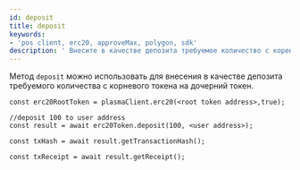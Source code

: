 ```yaml
---
id: deposit
title: deposit
keywords:
- 'pos client, erc20, approveMax, polygon, sdk'
description: ' Внесите в качестве депозита требуемое количество с коренного токена на дочерний токен.'
---
```


Метод `deposit` можно использовать для внесения в качестве депозита требуемого количества с корневого токена на дочерний токен.

```
const erc20RootToken = plasmaClient.erc20(<root token address>,true);

//deposit 100 to user address
const result = await erc20Token.deposit(100, <user address>);

const txHash = await result.getTransactionHash();

const txReceipt = await result.getReceipt();

```
